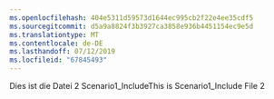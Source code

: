 ```yaml
---
ms.openlocfilehash: 404e5311d59573d1644ec995cb2f22e4ee35cdf5
ms.sourcegitcommit: d5a9a8824f3b3927ca3858e936b4451154ec9e5d
ms.translationtype: MT
ms.contentlocale: de-DE
ms.lasthandoff: 07/12/2019
ms.locfileid: "67845493"
---
```

<span data-ttu-id="f8fb6-101">Dies ist die Datei 2 Scenario1_Include</span><span class="sxs-lookup"><span data-stu-id="f8fb6-101">This is Scenario1_Include File 2</span></span>
